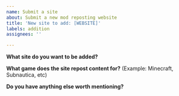 ```yaml
---
name: Submit a site
about: Submit a new mod reposting website
title: 'New site to add: [WEBSITE]'
labels: addition
assignees: ''

---
```


**What site do you want to be added?**



**What game does the site repost content for?** (Example: Minecraft, Subnautica, etc)



**Do you have anything else worth mentioning?**
